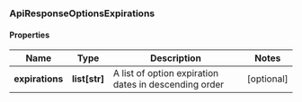 ### ApiResponseOptionsExpirations

#### Properties
Name | Type | Description | Notes
------------ | ------------- | ------------- | -------------
**expirations** | **list[str]** | A list of option expiration dates in descending order | [optional] 



